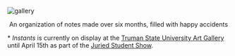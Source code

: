 ![gallery](/assets/images/instants/01_gallery.jpg)

<center>An organization of notes made over six months, filled with happy accidents</center>

\* *Instants* is currently on display at the [Truman State University Art Gallery](http://gallery.arttruman.com/) until April 15th as part of the [Juried Student Show](https://juriedstudentshow.truman.edu/).